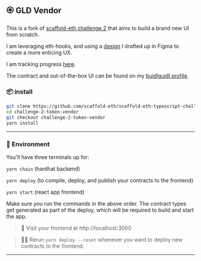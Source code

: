 
## 🏵 GLD Vendor
This is a fork of [scaffold-eth challenge 2](https://speedrunethereum.com/challenge/token-vendor) that aims to build a brand new UI from scratch.

I am leveraging eth-hooks, and using a [design](https://www.figma.com/file/KXrIvKLSGnH3AfIzFIJvu6/GLD-Token-Vendor?node-id=0%3A1) I drafted up in Figma to create a more enticing UX.

I am tracking progress [here](https://github.com/elenamik/gld-vendor-ui/projects/1).

The contract and out-of-the-box UI can be found on my [buidlguidl profile](https://buidlguidl.com/builders/0x74503D89E994e5e6FE44Ba3BBD09e048F0185403).

### 📦 install 

```bash
git clone https://github.com/scaffold-eth/scaffold-eth-typescript-challenges.git challenge-2-token-vendor
cd challenge-2-token-vendor
git checkout challenge-2-token-vendor
yarn install
```
---

### 🔭 Environment 

You'll have three terminals up for:

`yarn chain` (hardhat backend)

`yarn deploy` (to compile, deploy, and publish your contracts to the frontend)

`yarn start` (react app frontend)

Make sure you run the commands in the above order. The contract types get generated as part of the deploy, which will be required to build and start the app.

> 👀 Visit your frontend at http://localhost:3000

> 👩‍💻 Rerun `yarn deploy --reset` whenever you want to deploy new contracts to the frontend.

---
